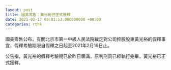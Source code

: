 ```yaml
---
layout: post
title: 國美零售：黃光裕已正式獲釋
date: 2021-02-17 09:01:53.000000000 +08:00
categories: rthk
---
```


國美零售公布，有關北京市第一中級人民法院裁定對公司控股股東黃光裕的假釋事宜，假釋考驗期限自假釋之日起至2021年2月16日止。

公告指，黃光裕的假釋考驗期已於昨日屆滿，原判刑罰已經執行完畢，黃光裕已正式獲釋。
